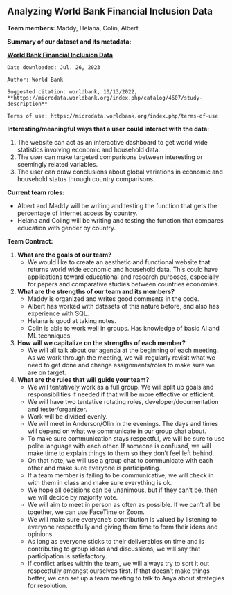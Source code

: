 ## Analyzing World Bank Financial Inclusion Data

**Team members:** Maddy, Helana, Colin, Albert

**Summary of our dataset and its metadata:**

[**World Bank Financial Inclusion Data**](https://microdata.worldbank.org/index.php/catalog/4607/study-description)

    Date downloaded: Jul. 26, 2023

	Author: World Bank

	Suggested citation: worldbank, 10/13/2022, **https://microdata.worldbank.org/index.php/catalog/4607/study-description**

	Terms of use: https://microdata.worldbank.org/index.php/terms-of-use

**Interesting/meaningful ways that a user could interact with the data:**


1. The website can act as an interactive dashboard to get world wide statistics involving economic and household data. 
2. The user can make targeted comparisons between interesting or seemingly related variables.
3. The user can draw conclusions about global variations in economic and household status through country comparisons.

**Current team roles:**
* Albert and Maddy will be writing and testing the function that gets the percentage of internet access by country.
* Helana and Coling will be writing and testing the function that compares education with gender by country.

**Team Contract:**


1. **What are the goals of our team?**
    * We would like to create an aesthetic and functional website that returns world wide economic and household data. This could have applications toward educational and research purposes, especially for papers and comparative studies between countries economies.
2. **What are the strengths of our team and its members?**
    * Maddy is organized and writes good comments in the code.
    * Albert has worked with datasets of this nature before, and also has experience with SQL.
    * Helana is good at taking notes.
    * Colin is able to work well in groups. Has knowledge of basic AI and ML techniques.
3. **How will we capitalize on the strengths of each member?**
    * We will all talk about our agenda at the beginning of each meeting. As we work through the meeting, we will regularly revisit what we need to get done and change assignments/roles to make sure we are on target.
4. **What are the rules that will guide your team?**
    * We will tentatively work as a full group. We will split up goals and responsibilities if needed if that will be more effective or efficient.
    * We will have two tentative rotating roles, developer/documentation and tester/organizer.
    * Work will be divided evenly.
    * We will meet in Anderson/Olin in the evenings. The days and times will depend on what we communicate in our group chat about.
    * To make sure communication stays respectful, we will be sure to use polite language with each other. If someone is confused, we will make time to explain things to them so they don’t feel left behind.
    * On that note, we will use a group chat to communicate with each other and make sure everyone is participating.
    * If a team member is failing to be communicative, we will check in with them in class and make sure everything is ok.
    * We hope all decisions can be unanimous, but if they can’t be, then we will decide by majority vote. 
    * We will aim to meet in person as often as possible. If we can’t all be together, we can use FaceTime or Zoom.
    * We will make sure everyone’s contribution is valued by listening to everyone respectfully and giving them time to form their ideas and opinions.
    * As long as everyone sticks to their deliverables on time and is contributing to group ideas and discussions, we will say that participation is satisfactory.
    * If conflict arises within the team, we will always try to sort it out respectfully amongst ourselves first. If that doesn’t make things better, we can set up a team meeting to talk to Anya about strategies for resolution. 
